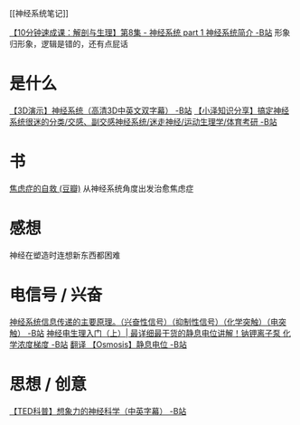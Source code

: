 [[神经系统笔记]]

[【10分钟速成课：解剖与生理】第8集 - 神经系统 part 1 神经系统简介 -B站](https://www.bilibili.com/video/BV1As411D78q)
	形象归形象，逻辑是错的，还有点屁话
# 是什么
[【3D演示】神经系统（高清3D中英文双字幕） -B站](https://www.bilibili.com/video/BV1Dx411n7Hh)
[【小泽知识分享】搞定神经系统很迷的分类/交感、副交感神经系统/迷走神经/运动生理学/体育考研 -B站](https://www.bilibili.com/video/BV1pg4y1v7zh)

# 书
[焦虑症的自救 (豆瓣)](https://book.douban.com/subject/35266331/)
	从神经系统角度出发治愈焦虑症
# 感想
神经在塑造时连想新东西都困难

# 电信号 / 兴奋
[神经系统信息传递的主要原理。（兴奋性信号）（抑制性信号）（化学突触）（电突触） -B站](https://www.bilibili.com/video/BV1Q4411G7a6)
[神经电生理入门（上）| 最详细最干货的静息电位讲解！钠钾离子泵 化学浓度梯度 -B站](https://www.bilibili.com/video/BV1Vf4y1q7Dm/)
[翻译 【Osmosis】静息电位 -B站](https://www.bilibili.com/video/BV1Qf4y1z7E3/)

# 思想 / 创意
[【TED科普】想象力的神经科学（中英字幕） -B站](https://www.bilibili.com/video/BV1UX4y1N7p9)
